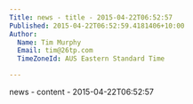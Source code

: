 ```yaml
---
Title: news - title - 2015-04-22T06:52:57
Published: 2015-04-22T06:52:59.4181406+10:00
Author:
  Name: Tim Murphy
  Email: tim@26tp.com
  TimeZoneId: AUS Eastern Standard Time

---
```

news - content - 2015-04-22T06:52:57